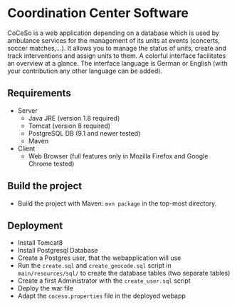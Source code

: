 # Coordination Center Software

CoCeSo is a web application depending on a database which is used by ambulance services
for the management of its units at events (concerts, soccer matches,...).
It allows you to manage the status of units, create and track interventions and assign units to them.
A colorful interface facilitates an overview at a glance.
The interface language is German or English (with your contribution any other language can be added).

## Requirements

* Server
  * Java JRE (version 1.8 required)
  * Tomcat (version 8 required)
  * PostgreSQL DB (9.1 and newer tested)
  * Maven
* Client
  * Web Browser (full features only in Mozilla Firefox and Google Chrome tested)

## Build the project

* Build the project with Maven: `mvn package` in the top-most directory.

## Deployment

* Install Tomcat8
* Install Postgresql Database
* Create a Postgres user, that the webapplication will use
* Run the `create.sql` and `create_geocode.sql` script in `main/resources/sql/` to create the database tables (two separate tables)
* Create a first Administrator with the `create_user.sql` script
* Deploy the war file
* Adapt the `coceso.properties` file in the deployed webapp

